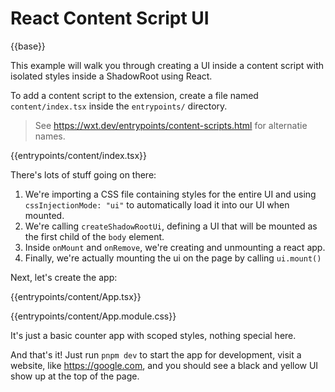 # React Content Script UI

{{base}}

This example will walk you through creating a UI inside a content script with isolated styles inside a ShadowRoot using React.

To add a content script to the extension, create a file named `content/index.tsx` inside the `entrypoints/` directory.

> See https://wxt.dev/entrypoints/content-scripts.html for alternatie names.

{{entrypoints/content/index.tsx}}

There's lots of stuff going on there:

1. We're importing a CSS file containing styles for the entire UI and using `cssInjectionMode: "ui"` to automatically load it into our UI when mounted.
2. We're calling `createShadowRootUi`, defining a UI that will be mounted as the first child of the `body` element.
3. Inside `onMount` and `onRemove`, we're creating and unmounting a react app.
4. Finally, we're actually mounting the ui on the page by calling `ui.mount()`

Next, let's create the app:

{{entrypoints/content/App.tsx}}

{{entrypoints/content/App.module.css}}

It's just a basic counter app with scoped styles, nothing special here.

And that's it! Just run `pnpm dev` to start the app for development, visit a website, like <https://google.com>, and you should see a black and yellow UI show up at the top of the page.
